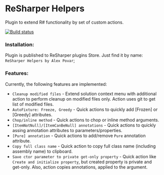 # ReSharper Helpers
Plugin to extend R# functionality by set of custom actions.

[![Build status](https://ci.appveyor.com/api/projects/status/5n8xemx7o9wn32nh?svg=true)](https://ci.appveyor.com/project/Zvirja/resharperhelpers)

### Installation:
Plugin is published to ReSharper plugins Store. Just find it by name: `ReSharper Helpers by Alex Povar`;

### Features:

Currently, the following features are implemented:  
* `Cleanup modified files` - Extend solution context menu with additional action to perform cleanup on modified files only. Action uses git to get list of modified files.
* `AutoFixture: Freeze, Greedy` - Quick actions to quickly add [Frozen] or [Greedy] attributes.
* `Chop/inline method` - Quick actions to chop or inline method arguments.
* `[ItemNotNull]/[ItemCanBeNull] annotations` - Quick actions to quickly assing annotation attributes to parameters/properties.
* `[Pure] annotation` - Quick actions to add/remove `Pure` annotation attribute.
* `Copy full class name` - Quick action to copy full class name (including assembly name) to clipboard.
* `Save ctor parameter to private get-only property` - Quick action like `Create and initialize property`, but created property is private and get-only. Also, action copies annotations, applied to the argument.
